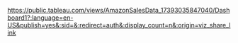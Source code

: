 https://public.tableau.com/views/AmazonSalesData_17393035847040/Dashboard1?:language=en-US&publish=yes&:sid=&:redirect=auth&:display_count=n&:origin=viz_share_link
